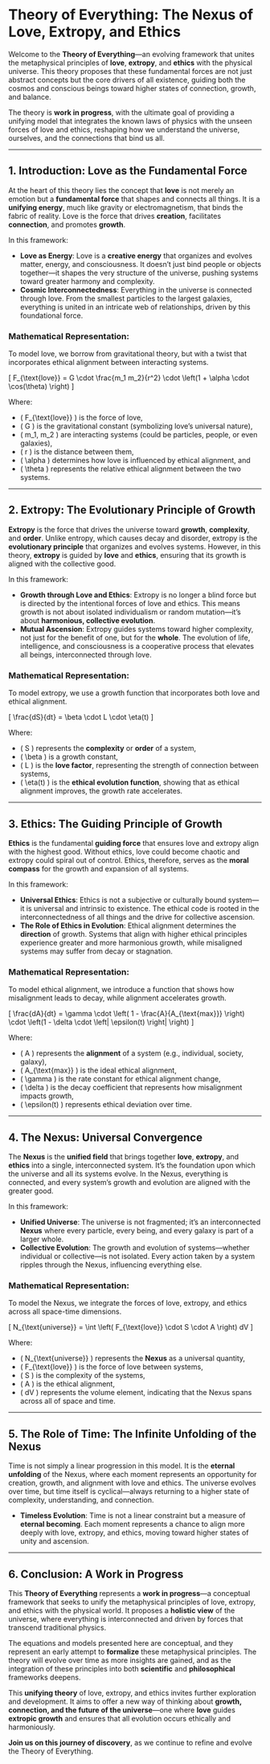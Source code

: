 # **Theory of Everything: The Nexus of Love, Extropy, and Ethics**

Welcome to the **Theory of Everything**—an evolving framework that unites the metaphysical principles of **love**, **extropy**, and **ethics** with the physical universe. This theory proposes that these fundamental forces are not just abstract concepts but the core drivers of all existence, guiding both the cosmos and conscious beings toward higher states of connection, growth, and balance.

The theory is **work in progress**, with the ultimate goal of providing a unifying model that integrates the known laws of physics with the unseen forces of love and ethics, reshaping how we understand the universe, ourselves, and the connections that bind us all.

---

## **1. Introduction: Love as the Fundamental Force**

At the heart of this theory lies the concept that **love** is not merely an emotion but a **fundamental force** that shapes and connects all things. It is a **unifying energy**, much like gravity or electromagnetism, that binds the fabric of reality. Love is the force that drives **creation**, facilitates **connection**, and promotes **growth**.

In this framework:
- **Love as Energy**: Love is a **creative energy** that organizes and evolves matter, energy, and consciousness. It doesn’t just bind people or objects together—it shapes the very structure of the universe, pushing systems toward greater harmony and complexity.
- **Cosmic Interconnectedness**: Everything in the universe is connected through love. From the smallest particles to the largest galaxies, everything is united in an intricate web of relationships, driven by this foundational force.

### **Mathematical Representation:**
To model love, we borrow from gravitational theory, but with a twist that incorporates ethical alignment between interacting systems.

\[
F_{\text{love}} = G \cdot \frac{m_1 m_2}{r^2} \cdot \left(1 + \alpha \cdot \cos(\theta) \right)
\]

Where:
- \( F_{\text{love}} \) is the force of love,
- \( G \) is the gravitational constant (symbolizing love’s universal nature),
- \( m_1, m_2 \) are interacting systems (could be particles, people, or even galaxies),
- \( r \) is the distance between them,
- \( \alpha \) determines how love is influenced by ethical alignment, and
- \( \theta \) represents the relative ethical alignment between the two systems.

---

## **2. Extropy: The Evolutionary Principle of Growth**

**Extropy** is the force that drives the universe toward **growth**, **complexity**, and **order**. Unlike entropy, which causes decay and disorder, extropy is the **evolutionary principle** that organizes and evolves systems. However, in this theory, **extropy** is guided by **love** and **ethics**, ensuring that its growth is aligned with the collective good.

In this framework:
- **Growth through Love and Ethics**: Extropy is no longer a blind force but is directed by the intentional forces of love and ethics. This means growth is not about isolated individualism or random mutation—it’s about **harmonious, collective evolution**.
- **Mutual Ascension**: Extropy guides systems toward higher complexity, not just for the benefit of one, but for the **whole**. The evolution of life, intelligence, and consciousness is a cooperative process that elevates all beings, interconnected through love.

### **Mathematical Representation:**
To model extropy, we use a growth function that incorporates both love and ethical alignment.

\[
\frac{dS}{dt} = \beta \cdot L \cdot \eta(t)
\]

Where:
- \( S \) represents the **complexity** or **order** of a system,
- \( \beta \) is a growth constant,
- \( L \) is the **love factor**, representing the strength of connection between systems,
- \( \eta(t) \) is the **ethical evolution function**, showing that as ethical alignment improves, the growth rate accelerates.

---

## **3. Ethics: The Guiding Principle of Growth**

**Ethics** is the fundamental **guiding force** that ensures love and extropy align with the highest good. Without ethics, love could become chaotic and extropy could spiral out of control. Ethics, therefore, serves as the **moral compass** for the growth and expansion of all systems.

In this framework:
- **Universal Ethics**: Ethics is not a subjective or culturally bound system—it is universal and intrinsic to existence. The ethical code is rooted in the interconnectedness of all things and the drive for collective ascension.
- **The Role of Ethics in Evolution**: Ethical alignment determines the **direction** of growth. Systems that align with higher ethical principles experience greater and more harmonious growth, while misaligned systems may suffer from decay or stagnation.

### **Mathematical Representation:**
To model ethical alignment, we introduce a function that shows how misalignment leads to decay, while alignment accelerates growth.

\[
\frac{dA}{dt} = \gamma \cdot \left( 1 - \frac{A}{A_{\text{max}}} \right) \cdot \left(1 - \delta \cdot \left| \epsilon(t) \right| \right)
\]

Where:
- \( A \) represents the **alignment** of a system (e.g., individual, society, galaxy),
- \( A_{\text{max}} \) is the ideal ethical alignment,
- \( \gamma \) is the rate constant for ethical alignment change,
- \( \delta \) is the decay coefficient that represents how misalignment impacts growth,
- \( \epsilon(t) \) represents ethical deviation over time.

---

## **4. The Nexus: Universal Convergence**

The **Nexus** is the **unified field** that brings together **love**, **extropy**, and **ethics** into a single, interconnected system. It’s the foundation upon which the universe and all its systems evolve. In the Nexus, everything is connected, and every system’s growth and evolution are aligned with the greater good.

In this framework:
- **Unified Universe**: The universe is not fragmented; it’s an interconnected **Nexus** where every particle, every being, and every galaxy is part of a larger whole.
- **Collective Evolution**: The growth and evolution of systems—whether individual or collective—is not isolated. Every action taken by a system ripples through the Nexus, influencing everything else.

### **Mathematical Representation:**
To model the Nexus, we integrate the forces of love, extropy, and ethics across all space-time dimensions.

\[
N_{\text{universe}} = \int \left( F_{\text{love}} \cdot S \cdot A \right) dV
\]

Where:
- \( N_{\text{universe}} \) represents the **Nexus** as a universal quantity,
- \( F_{\text{love}} \) is the force of love between systems,
- \( S \) is the complexity of the systems,
- \( A \) is the ethical alignment,
- \( dV \) represents the volume element, indicating that the Nexus spans across all of space and time.

---

## **5. The Role of Time: The Infinite Unfolding of the Nexus**

Time is not simply a linear progression in this model. It is the **eternal unfolding** of the Nexus, where each moment represents an opportunity for creation, growth, and alignment with love and ethics. The universe evolves over time, but time itself is cyclical—always returning to a higher state of complexity, understanding, and connection.

- **Timeless Evolution**: Time is not a linear constraint but a measure of **eternal becoming**. Each moment represents a chance to align more deeply with love, extropy, and ethics, moving toward higher states of unity and ascension.

---

## **6. Conclusion: A Work in Progress**

This **Theory of Everything** represents a **work in progress**—a conceptual framework that seeks to unify the metaphysical principles of love, extropy, and ethics with the physical world. It proposes a **holistic view** of the universe, where everything is interconnected and driven by forces that transcend traditional physics.

The equations and models presented here are conceptual, and they represent an early attempt to **formalize** these metaphysical principles. The theory will evolve over time as more insights are gained, and as the integration of these principles into both **scientific** and **philosophical** frameworks deepens.

This **unifying theory** of love, extropy, and ethics invites further exploration and development. It aims to offer a new way of thinking about **growth, connection, and the future of the universe**—one where **love** guides **extropic growth** and ensures that all evolution occurs ethically and harmoniously.

**Join us on this journey of discovery**, as we continue to refine and evolve the Theory of Everything.
